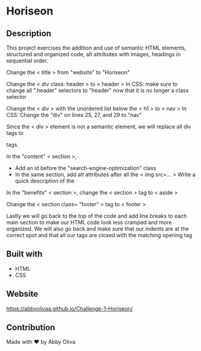 # Horiseon

## Description
This project exercises the addition and use of semantic HTML elements, structured and organized code, alt attributes with images, headings in sequential order.

Change the < title > from "website" to "Horiseon"

Change the < div class: header > to < header >
    In CSS: make sure to change all ".header" selectors to "header" now that it is no longer a class selector

Change the < div > with the unordered list below the < h1 > to < nav >
    In CSS: Change the "div" on lines 25, 27, and 29 to "nav"

Since the < div > element is not a semantic element, we will replace all div tags to <section> tags.

In the "content" < section >,
* Add an id before the "search-engine-optimization" class
* In the same section, add alt attributes after all the < img src=... > Write a quick description of the <image>

In the "benefits" < section >, change the < section > tag to < aside >

Change the < section class= "footer" > tag to < footer >

Lastly we will go back to the top of the code and add line breaks to each main section to make our HTML code look less cramped and more organized. We will also go back and make sure that our indents are at the correct spot and that all our tags are closed with the matching opening tag

## Built with
* HTML
* CSS

## Website
https://abbyolivaa.github.io/Challenge-1-Horiseon/

## Contribution
Made with ❤️ by Abby Oliva

